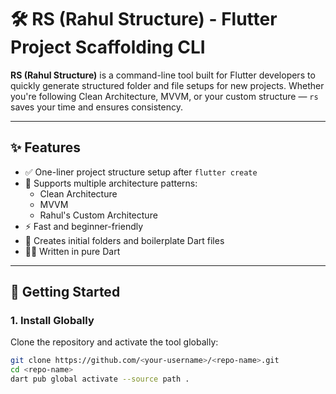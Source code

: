 # 🛠️ RS (Rahul Structure) - Flutter Project Scaffolding CLI

**RS (Rahul Structure)** is a command-line tool built for Flutter developers to quickly generate structured folder and file setups for new projects. Whether you're following Clean Architecture, MVVM, or your custom structure — `rs` saves your time and ensures consistency.

---

## ✨ Features

- ✅ One-liner project structure setup after `flutter create`
- 🧱 Supports multiple architecture patterns:
  - Clean Architecture
  - MVVM
  - Rahul's Custom Architecture
- ⚡ Fast and beginner-friendly
- 📂 Creates initial folders and boilerplate Dart files
- 🧑‍💻 Written in pure Dart

---

## 🚀 Getting Started

### 1. Install Globally

Clone the repository and activate the tool globally:

```bash
git clone https://github.com/<your-username>/<repo-name>.git
cd <repo-name>
dart pub global activate --source path .
